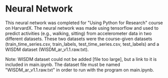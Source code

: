 # Neural Network

This neural network was completed for "Using Python for Research" course on HarvardX. The neural network was made using tensorflow and used to predict activities (e.g., walking, sitting) from accelerometer data in two different datasets. These two datasets were the course-given datasets (train_time_series.csv, train_labels, test_time_series.csv, test_labels) and a WISDM dataset (WISDM_ar_v1.1.raw.txt).

Note: WISDM dataset could not be added [file too large], but a link to it is included in main.ipynb. The dataset file must be named "WISDM_ar_v1.1.raw.txt" in order to run with the program on main.ipynb.

